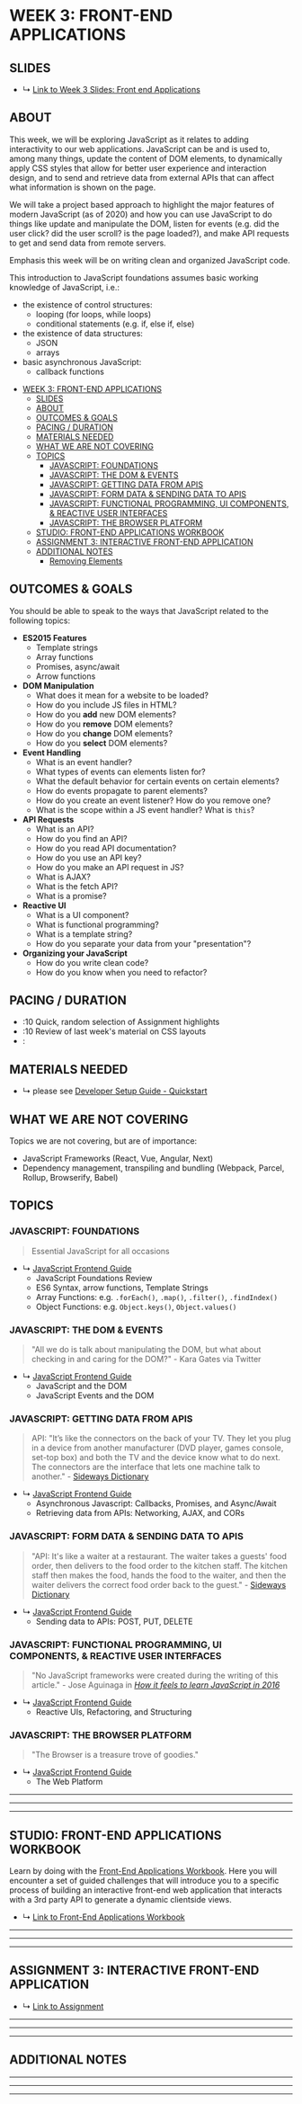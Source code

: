 # WEEK 3: FRONT-END APPLICATIONS

## SLIDES
* ↳ [Link to Week 3 Slides: Front end Applications](https://docs.google.com/presentation/d/1Ak80gD6YgOeIvJmPxqMq7xtFKG1c2c3kIj93SvEPGN0)

## ABOUT
This week, we will be exploring JavaScript as it relates to adding interactivity to our web applications. JavaScript can be and is used to, among many things, update the content of DOM elements, to dynamically apply CSS styles that allow for better user experience and interaction design, and to send and retrieve data from external APIs that can affect what information is shown on the page. 

We will take a project based approach to highlight the major features of modern JavaScript (as of 2020) and how you can use JavaScript to do things like update and manipulate the DOM, listen for events (e.g. did the user click? did the user scroll? is the page loaded?), and make API requests to get and send data from remote servers. 

Emphasis this week will be on writing clean and organized JavaScript code.

This introduction to JavaScript foundations assumes basic working knowledge of JavaScript, i.e.:  

* the existence of control structures: 
  * looping (for loops, while loops)
  * conditional statements (e.g. if, else if, else)
* the existence of data structures:
  * JSON
  * arrays
* basic asynchronous JavaScript:
  * callback functions

- [WEEK 3: FRONT-END APPLICATIONS](#week-3-front-end-applications)
  - [SLIDES](#slides)
  - [ABOUT](#about)
  - [OUTCOMES & GOALS](#outcomes--goals)
  - [PACING / DURATION](#pacing--duration)
  - [MATERIALS NEEDED](#materials-needed)
  - [WHAT WE ARE NOT COVERING](#what-we-are-not-covering)
  - [TOPICS](#topics)
    - [JAVASCRIPT: FOUNDATIONS](#javascript-foundations)
    - [JAVASCRIPT: THE DOM & EVENTS](#javascript-the-dom--events)
    - [JAVASCRIPT: GETTING DATA FROM APIS](#javascript-getting-data-from-apis)
    - [JAVASCRIPT: FORM DATA & SENDING DATA TO APIS](#javascript-form-data--sending-data-to-apis)
    - [JAVASCRIPT: FUNCTIONAL PROGRAMMING, UI COMPONENTS, & REACTIVE USER INTERFACES](#javascript-functional-programming-ui-components--reactive-user-interfaces)
    - [JAVASCRIPT: THE BROWSER PLATFORM](#javascript-the-browser-platform)
  - [STUDIO: FRONT-END APPLICATIONS WORKBOOK](#studio-front-end-applications-workbook)
  - [ASSIGNMENT 3: INTERACTIVE FRONT-END APPLICATION](#assignment-3-interactive-front-end-application)
  - [ADDITIONAL NOTES](#additional-notes)
      - [Removing Elements](#removing-elements)

## OUTCOMES & GOALS

You should be able to speak to the ways that JavaScript related to the following topics: 

* **ES2015 Features**
  * Template strings
  * Array functions
  * Promises, async/await
  * Arrow functions
* **DOM Manipulation**
  * What does it mean for a website to be loaded?
  * How do you include JS files in HTML?
  * How do you **add** new DOM elements?
  * How do you **remove** DOM elements?
  * How do you **change** DOM elements?
  * How do you **select** DOM elements?
* **Event Handling**
  * What is an event handler?
  * What types of events can elements listen for?
  * What the default behavior for certain events on certain elements?
  * How do events propagate to parent elements?
  * How do you create an event listener? How do you remove one?
  * What is the scope within a JS event handler? What is `this`?
* **API Requests**
  * What is an API?
  * How do you find an API?
  * How do you read API documentation?
  * How do you use an API key?
  * How do you make an API request in JS?
  * What is AJAX?
  * What is the fetch API?
  * What is a promise?
* **Reactive UI**
  * What is a UI component?
  * What is functional programming? 
  * What is a template string?
  * How do you separate your data from your "presentation"?
* **Organizing your JavaScript**
  * How do you write clean code?
  * How do you know when you need to refactor?

## PACING / DURATION

* :10 Quick, random selection of Assignment highlights
* :10 Review of last week's material on CSS layouts
* : 

## MATERIALS NEEDED

* ↳ please see [Developer Setup Guide - Quickstart](../guides/developer-setup-guide.md#quickstart)

## WHAT WE ARE NOT COVERING

Topics we are not covering, but are of importance:
* JavaScript Frameworks (React, Vue, Angular, Next)
* Dependency management, transpiling and bundling (Webpack, Parcel, Rollup, Browserify, Babel)

## TOPICS

### JAVASCRIPT: FOUNDATIONS
> Essential JavaScript for all occasions

* ↳ [JavaScript Frontend Guide](../guides/javascript-frontend-guide.md#javascript-foundations)
  * JavaScript Foundations Review
  * ES6 Syntax, arrow functions, Template Strings
  * Array Functions: e.g. `.forEach()`, `.map()`, `.filter()`, `.findIndex()`
  * Object Functions: e.g. `Object.keys()`, `Object.values()` 


### JAVASCRIPT: THE DOM & EVENTS
> "All we do is talk about manipulating the DOM, but what about checking in and caring for the DOM?" - Kara Gates via Twitter

* ↳ [JavaScript Frontend Guide](../guides/javascript-frontend-guide.md#javascript-and-the-dom)
  * JavaScript and the DOM
  * JavaScript Events and the DOM 

### JAVASCRIPT: GETTING DATA FROM APIS
> API: "It’s like the connectors on the back of your TV. They let you plug in a device from another manufacturer (DVD player, games console, set-top box) and both the TV and the device know what to do next. The connectors are the interface that lets one machine talk to another." - [Sideways Dictionary](https://sidewaysdictionary.com/#/term/api)

* ↳ [JavaScript Frontend Guide](../guides/javascript-frontend-guide.md#javascript-networking-ajax-talking-to-apis-and-cors)
  * Asynchronous Javascript: Callbacks, Promises, and Async/Await
  * Retrieving data from APIs: Networking, AJAX, and CORs

### JAVASCRIPT: FORM DATA & SENDING DATA TO APIS
> "API: It's like a waiter at a restaurant. The waiter takes a guests' food order, then delivers to the food order to the kitchen staff. The kitchen staff then makes the food, hands the food to the waiter, and then the waiter delivers the correct food order back to the guest." - [Sideways Dictionary](https://sidewaysdictionary.com/#/term/api)

* ↳ [JavaScript Frontend Guide](../guides/javascript-frontend-guide.md#javascript-networking-ajax-talking-to-apis-and-cors)
  * Sending data to APIs: POST, PUT, DELETE

### JAVASCRIPT: FUNCTIONAL PROGRAMMING, UI COMPONENTS, & REACTIVE USER INTERFACES
> "No JavaScript frameworks were created during the writing of this article." - Jose Aguinaga in *[How it feels to learn JavaScript in 2016]((https://hackernoon.com/how-it-feels-to-learn-javascript-in-2016-d3a717dd577f))*

* ↳ [JavaScript Frontend Guide](../guides/javascript-frontend-guide.md)
  * Reactive UIs, Refactoring, and Structuring

### JAVASCRIPT: THE BROWSER PLATFORM
> "The Browser is a treasure trove of goodies."

* ↳ [JavaScript Frontend Guide](../guides/javascript-frontend-guide.md#the-web-platform)
  * The Web Platform

***
***
***

## STUDIO: FRONT-END APPLICATIONS WORKBOOK

Learn by doing with the [Front-End Applications Workbook](https://github.com/muji786/spring2024-dynamic-web-development/front-end-applications-workbook). Here you will encounter a set of guided challenges that will introduce you to a specific process of building an interactive front-end web application that interacts with a 3rd party API to generate a dynamic clientside views.

* ↳ [Link to Front-End Applications Workbook](https://github.com/muji786/spring2024-dynamic-web-development/front-end-applications-workbook)

***
***
***

## ASSIGNMENT 3: INTERACTIVE FRONT-END APPLICATION

* ↳ [Link to Assignment](../assignments/03_assignment.md)

***
***
***

## ADDITIONAL NOTES

<!-- ### DOM Manipulation

When JavaScript was first created back in the 90's, one of the original uses was to dynamically change a page's HTML after the website had loaded. This is still the most common usage of JS in the browser.

To get started, create a new `index.html`, a new empty JS file `script.js`, and have the HTML link to the script. Then start a simple static server to start building and testing. -->



<!-- #### When is a website finished loading?
Back in week 1, we talked about all of the steps that happen when you load a website in a browser. Part of that process is when the server sends back an HTML file, and the browser starts rendering the HTML. The browser interprets the HTML and builds the DOM (Document Object Model) of the website. This process isn't instantaneous—it takes some time. If we want to make changes to the DOM, we have to wait until it's finished loading. How do we know (in code) when it's done? The browser fires a `load` event, which we can listen for:
```js
window.onload = function() {
  initialize();
  appendToDOM();
}
```
You'll need to call any code that accesses the DOM, whether you are selecting elements, binding event handlers, or adding or removing elements, after this function had been called. It's common wrap calls to any initialization code in this function.

You can read more here about the details about [Browser Page Lifecycle](/guides/browser-guide.md##the-page-lifecycle) -->

<!-- #### Selecting DOM Elements

See [Selecting DOM Elements](../guides/javascript-frontend-guide.md#selecting-dom-elements) in the JS Front End Guide. -->


<!-- #### Creating and Appending DOM Elements
See [Reference: JavaScript and the DOM](../guides/javascript-frontend-guide.md#references-javascript-and-the-dom) for an in-depth guide. 

*Note*: You cannot create or append DOM elements until the website is loaded. Therefore you'll need to wrap all of the code in this section in a `window.onload` handler.

To create a new element, the code looks like

```js
const newParagraph = document.createElement("p");
newParagraph.textContent = "I'm a new paragraph";
```

If you then reload your webpage, you won't see the new element? Why? Because you didn't say where you want to put it. You must manually append it to the DOM. You need to include the line
```js
document.body.appendChild(newParagraph);
```

Often, you don't want to append your new element to the end of your DOM, but in a specific location. Rather then specifying an index, it's most common to specify the parent element to add the element to. For example, if your HTML body looked like this
```html
<section id="post">
</section>
<ul id="comments">
</ul>
<footer>
</footer>
```
And you wanted to add a new element to the `#comments` section, you first need to select the element to append to, using `document.getElementById`:
```js
const commentsContainer = document.getElementById("comments");
const newComment = document.createElement("li");
newComment.textContent = "This is an amazing post.";
commentsContainer.appendChild(newComment);
```
Once you selected an element, you can access that elements attributes/properties/methods. This allows you to set, for example, the `textContent` or `innerHTML`, or call methods like `removeChild()`. These depend on the type of HTML element, but you can get the gist from looking at the [HTMLElement](https://developer.mozilla.org/en-US/docs/Web/API/HTMLElement) documentation on MDN (Mozilla Developer Network).

#### Removing Elements

After you've selected an element, you can remove it directly by calling `.remove()`, or remove a child element by calling `.removeChild(childElement)`:
```js
const postElement = document.getElementById("post");
postElement.remove();

const commentContainer = document.getElementById("comments");
commentContainer.removeChild(commentContainer.lastChild);
``` -->

<!-- #### HTML Element Reference
The best reference for web development tools is the [Mozilla Developer Network](https://developer.mozilla.org/en-US/docs/Web). It's impossible to memorize all of the different attributes and methods and properties!

Every single HTML element is a subclass of [HTMLElement](https://developer.mozilla.org/en-US/docs/Web/API/HTMLElement). This means that every single element shares some of the same methods and properties, and also have their own (for example, a `<p>` tag can do different stuff from a `<canvas>` element). Also, HTMLElement is a subclass of a few different classes—[Element](https://developer.mozilla.org/en-US/docs/Web/API/Element), [Node](https://developer.mozilla.org/en-US/docs/Web/API/Node), and [EventTarget](https://developer.mozilla.org/en-US/docs/Web/API/EventTarget)—therefore, all elements also include any of the methods/properties from these classes as well.

TODO: include a reference on inheritance and subclasses. -->

<!-- ### Event Handlers

Websites and web applications are interactive. When you click on a link, it takes you to a new page, you click a button and it makes a purchase. Every HTML element has **event handlers** so that you can listen for these events, and take actions (i.e. execute code) when these events occur. 

See [Event Handlers and Event Listeners](../guides/javascript-frontend-guide.md#event-handlers-and-event-listeners) for commonly used events. -->

<!-- ### Using APIs -->

<!-- #### What is an API?
In ICM, we used p5.js to get data from API's using [loadJSON()](https://p5js.org/reference/#/p5/loadJSON). Our p5.js sketch, the front end JavaScript code, was making an HTTP request, specifically an AJAX request (Asychronous JavaScript Request), and fetching JSON data. This specific type of API is called a REST (Relational State Transfer) API, which specifically defines the interface for computer systems connected to the Internet. I just named a lot of terms, so let's take a step back and talk about all of these different pieces.

What is an API? API stands for "Application Programming Interface," which I don't think does a great job of actually explaining what an API is. The thing is, it's actually a pretty general term—basically, every piece of software has an interface, and therefore an API. You use the API in *code*—for example, you can open the website [Twitter](https://twitter.com) to write a tweet, or you can use the Twitter API to write a tweet from code. Why would you want to do this? For example, you could make a Twitter bot that tweets a programmatically generated [Emoji Aquarium](https://twitter.com/emojiaquarium) every three hours.

What you can do with an API depends on the underlying software. Sometimes an API gives you access to JSON weather data, or sometimes it lets you create a Tweet, or control another application like Ableton Live.

In this class, we will use the term API mostly in the context of RESTful API's and Browser API's. In reality, you're using tons of APIs (VSCode API, Node API, etc.) but we may not talk about them.

* **Reading: ** [Nobody Introduced Me to the API](https://www.robinwieruch.de/what-is-an-api-javascript) -->

<!-- #### Connecting to RESTful APIs with JavaScript: AJAX and the Fetch API
When you load a website or web application, the server is communicating with the browser using HTTP. This is called a **communication protocol**. When you want to load data from an API, you also need to make the request using HTTP. In JavaScript, this is done using AJAX (Asynchronous JavaScript and XML). 

The syntax for making AJAX requests is quite verbose, and while some libraries have been created to make AJAX easier to use (jQuery, Axios), the standard now is to use the Fetch API. To use the Fetch API, you must understand Promises and async/await.

* **Promises and async/await**: [Callbacks, Promises, and async/await](../guides/javascript-frontend-guide.md#callbacks-promises-and-asyncawait)
* **In-depth guide**: [JavaScript Networking, AJAX, talking to APIs, and CORS](../guides/javascript-frontend-guide.md#javascript-networking-ajax-talking-to-apis-and-cors) -->

<!-- #### Public APIs and Terms

Many websites and web applications have created publicly available APIs, to let you access their data or use their services from code. There's tons to choose from!

* **Resource**: [Free, Public APIs](https://github.com/public-apis/public-apis)

If you look through this list, and look through the documentation for each API, you'll notice they look pretty different. Some are minimal, for example, the [Bored API](https://www.boredapi.com/documentation) simply gives you suggestions for activities to do if you are bored. [The New York Times APIs](https://developer.nytimes.com/apis) are much more complicated, and therefore the [documentation](https://developer.nytimes.com/docs/articlesearch-product/1/overview) is more complicated.

There are a few terms to get comfortable with when using APIs:
* **Authentication (or Auth)**: Some APIs require you to authenticate before you can use them. Why? Think of it like logging into a website like Twitter—it gives the API developers and maintainers control over your access to the service, as well as see how you are using it. If they perceive that you are abusing their service, they can turn off your access.
* **AJAX and Fetch**: see [#javascript-networking-ajax-talking-to-apis-and-cors](../guides/javascript-frontend-guide.md)
* **CORS**: Cross-Origin Resource Sharing gives API controls over which websites can access the API. APIs decide which origins can access them, and how. If CORS is enabled, then you should be able to use it. If you are making the requests server-side, this is irrelevant, as CORS is only important for AJAX requests, but that's a topic for next week.
* **origin**: an origin is the protocol (http, https) + hostname (localhost, twitter.com) + port (8000, 80). For example, the full origin running your website locally using the python simple server is `http://localhost:8000`, and the full origin of Wikipedia is https://wikipedia.org:443
* **API Key**: a string of letters/numbers that gives you access to an API, that you can think of like a password.
* **OAuth**: A system for authenticating with an API service in which you can enter a username and password and get back a token. Usually more complicated to use than an API key.
* **Base URL**: Every API has base URL that all of its endpoints are appended to. It usually looks something like `https://www.potterapi.com/v1/`
* **Endpoint**: Also known as a path, an endpoint gives you the slice of data, or service within an API, which is appended to the base url. This also includes the HTTP verb (GET, POST, etc.) ([What is an HTTP verb?](https://developer.mozilla.org/en-US/docs/Web/HTTP/Methods)) This could be something like GET `/characters`, where the full URL would be GET `https://www.potterapi.com/v1/characters`. 
* **URL Query Parameters**: Often endpoints allow you filter and search the data at an endpoint using query string parameters. For example, `https://www.potterapi.com/v1/characters?house=Gryffindor`. `house` is the name of the parameter, and `Gryffindor` is the value. In the documentation, it's usually specified what these parameters can be, just be sure to [URL encode](https://developer.mozilla.org/en-US/docs/Web/JavaScript/Reference/Global_Objects/encodeURI) them.
* **Response format**: Usually the response is JSON, very rarely it will not be. -->






***
***
***


